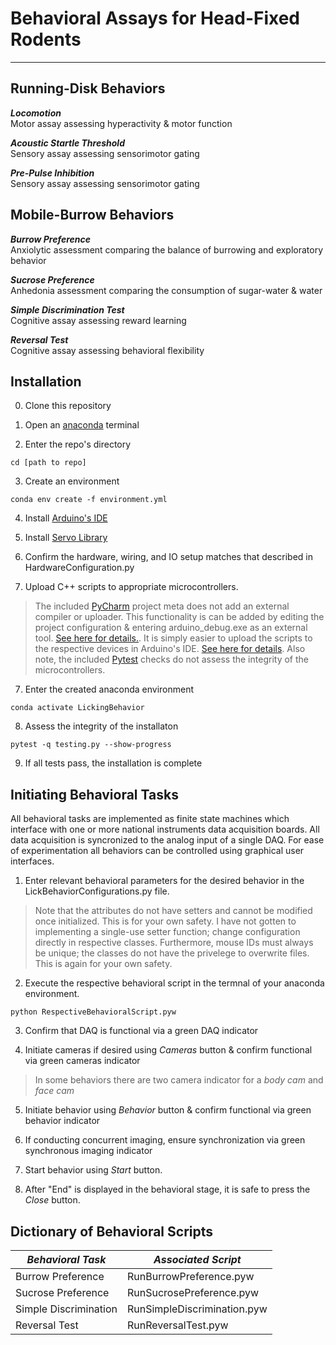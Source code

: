 # Behavioral Assays for Head-Fixed Rodents
---
##    

## Running-Disk Behaviors

**_Locomotion_**     
Motor assay assessing hyperactivity & motor function

**_Acoustic Startle Threshold_**      
Sensory assay assessing sensorimotor gating

**_Pre-Pulse Inhibition_**      
Sensory assay assessing sensorimotor gating

## Mobile-Burrow Behaviors      

**_Burrow Preference_**      
Anxiolytic assessment comparing the balance of burrowing and exploratory behavior

**_Sucrose Preference_**      
Anhedonia assessment comparing the consumption of sugar-water & water     

**_Simple Discrimination Test_**      
Cognitive assay assessing reward learning     

**_Reversal Test_**     
Cognitive assay assessing behavioral flexibility      

## Installation     
0. Clone this repository  


1. Open an [anaconda](https://www.anaconda.com/) terminal  

2. Enter the repo's directory    

```
cd [path to repo]
```

3. Create an environment

```
conda env create -f environment.yml      
```

4. Install [Arduino's IDE](https://www.arduino.cc/en/software)      

5. Install [Servo Library](https://www.arduino.cc/reference/en/libraries/servo/)

6. Confirm the hardware, wiring, and IO setup matches that described in HardwareConfiguration.py      

7. Upload C++ scripts to appropriate microcontrollers.    
> The included [PyCharm](https://www.jetbrains.com/pycharm/) project meta does not add an external compiler or uploader. This functionality is can be added by editing the project configuration & entering arduino_debug.exe as an external tool. [See here for details.](https://samclane.dev/Pycharm-Arduino/). It is simply easier to upload the scripts to the respective devices in Arduino's IDE. [See here for details](https://support.arduino.cc/hc/en-us/articles/4733418441116-Upload-a-sketch-in-Arduino-IDE). Also note, the included [Pytest](https://docs.pytest.org/en/7.1.x/) checks do not assess the integrity of the microcontrollers.     

7. Enter the created anaconda environment     

```
conda activate LickingBehavior
```

8. Assess the integrity of the installaton      

```
pytest -q testing.py --show-progress
```

9. If all tests pass, the installation is complete      

## Initiating Behavioral Tasks      

All behavioral tasks are implemented as finite state machines which interface with one or more national instruments data acquisition boards. All data acquisition is syncronized to the analog input of a single DAQ. For ease of experimentation all behaviors can be controlled using graphical user interfaces.    

1. Enter relevant behavioral parameters for the desired behavior in the LickBehaviorConfigurations.py file. 
> Note that the attributes do not have setters and cannot be modified once initialized. This is for your own safety. I have not gotten to implementing a single-use setter function; change configuration directly in respective classes. Furthermore, mouse IDs must always be unique; the classes do not have the privelege to overwrite files. This is again for your own safety.

2. Execute the respective behavioral script in the termnal of your anaconda environment.

```
python RespectiveBehavioralScript.pyw
```

3. Confirm that DAQ is functional via a green DAQ indicator     

4. Initiate cameras if desired using *Cameras* button & confirm functional via green cameras indicator         
> In some behaviors there are two camera indicator for a *body cam* and *face cam*

5. Initiate behavior using *Behavior* button & confirm functional via green behavior indicator    

6. If conducting concurrent imaging, ensure synchronization via green synchronous imaging indicator   

7. Start behavior using *Start* button.

8. After "End" is displayed in the behavioral stage, it is safe to press the *Close* button.    

## Dictionary of Behavioral Scripts     

| **_Behavioral Task_** | **_Associated Script_** |
| --------------- | ----------------- |
| Burrow Preference | RunBurrowPreference.pyw |
| Sucrose Preference | RunSucrosePreference.pyw |
| Simple Discrimination | RunSimpleDiscrimination.pyw |
| Reversal Test | RunReversalTest.pyw |


